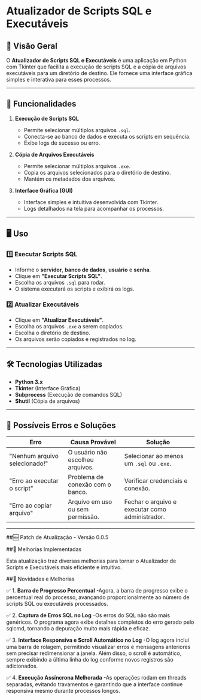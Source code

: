 # Atualizador de Scripts SQL e Executáveis

## 📌 Visão Geral
O **Atualizador de Scripts SQL e Executáveis** é uma aplicação em Python com Tkinter que facilita a execução de scripts SQL e a cópia de arquivos executáveis para um diretório de destino. Ele fornece uma interface gráfica simples e interativa para esses processos.

---

## 🚀 Funcionalidades

1. **Execução de Scripts SQL**
   - Permite selecionar múltiplos arquivos `.sql`.
   - Conecta-se ao banco de dados e executa os scripts em sequência.
   - Exibe logs de sucesso ou erro.

2. **Cópia de Arquivos Executáveis**
   - Permite selecionar múltiplos arquivos `.exe`.
   - Copia os arquivos selecionados para o diretório de destino.
   - Mantém os metadados dos arquivos.

3. **Interface Gráfica (GUI)**
   - Interface simples e intuitiva desenvolvida com Tkinter.
   - Logs detalhados na tela para acompanhar os processos.

---

## 🖥️ Uso

### 1️⃣ **Executar Scripts SQL**
- Informe o **servidor**, **banco de dados**, **usuário** e **senha**.
- Clique em **"Executar Scripts SQL"**.
- Escolha os arquivos `.sql` para rodar.
- O sistema executará os scripts e exibirá os logs.

### 2️⃣ **Atualizar Executáveis**
- Clique em **"Atualizar Executáveis"**.
- Escolha os arquivos `.exe` a serem copiados.
- Escolha o diretório de destino.
- Os arquivos serão copiados e registrados no log.

---

## 🛠️ Tecnologias Utilizadas
- **Python 3.x**
- **Tkinter** (Interface Gráfica)
- **Subprocess** (Execução de comandos SQL)
- **Shutil** (Cópia de arquivos)

---

## 📌 Possíveis Erros e Soluções

| **Erro**                     | **Causa Provável**               | **Solução**                                                   |
|------------------------------|----------------------------------|--------------------------------------------------------------|
| "Nenhum arquivo selecionado!" | O usuário não escolheu arquivos. | Selecionar ao menos um `.sql` ou `.exe`.                     |
| "Erro ao executar o script"   | Problema de conexão com o banco. | Verificar credenciais e conexão.                             |
| "Erro ao copiar arquivo"      | Arquivo em uso ou sem permissão. | Fechar o arquivo e executar como administrador.              |

---

##🆕 Patch de Atualização - Versão 0.0.5

##🔄 Melhorias Implementadas

Esta atualização traz diversas melhorias para tornar o Atualizador de Scripts e Executáveis mais eficiente e intuitivo.

##📌 Novidades e Melhorias

✅ 1. **Barra de Progresso Percentual** -Agora, a barra de progresso exibe o percentual real do processo, avançando proporcionalmente ao número de scripts SQL ou executáveis processados.

✅ 2. **Captura de Erros SQL no Log** -Os erros do SQL não são mais genéricos. O programa agora exibe detalhes completos do erro gerado pelo sqlcmd, tornando a depuração muito mais rápida e eficaz.

✅ 3. **Interface Responsiva e Scroll Automático no Log** -O log agora inclui uma barra de rolagem, permitindo visualizar erros e mensagens anteriores sem precisar redimensionar a janela. Além disso, o scroll é automático, sempre exibindo a última linha do log conforme novos registros são adicionados.

✅ 4. **Execução Assíncrona Melhorada** -As operações rodam em threads separadas, evitando travamentos e garantindo que a interface continue responsiva mesmo durante processos longos.

